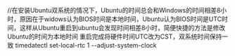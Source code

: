 //在安装Ubuntu双系统的情况下，Ubuntu的时间总会和Windows的时间相差8小时，原因在于widows认为BIOS时间是本地时间，Ubuntu认为BIOS时间是UTC时间，这样从Ubuntu重启到ubuntu会发现时间相差8小时，简便快捷的方法是修改Ubuntu的时间为本地时间
 重启完成将硬件时间UTC改为CST，双系统时间保持一致
timedatectl set-local-rtc 1 --adjust-system-clock